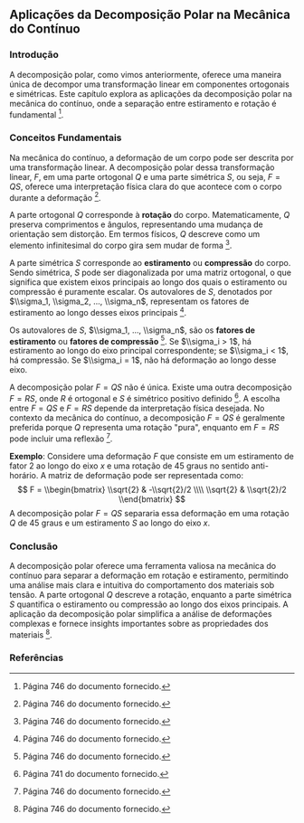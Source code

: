 ## Aplicações da Decomposição Polar na Mecânica do Contínuo

### Introdução
A decomposição polar, como vimos anteriormente, oferece uma maneira única de decompor uma transformação linear em componentes ortogonais e simétricas. Este capítulo explora as aplicações da decomposição polar na mecânica do contínuo, onde a separação entre estiramento e rotação é fundamental [^746].

### Conceitos Fundamentais
Na mecânica do contínuo, a deformação de um corpo pode ser descrita por uma transformação linear. A decomposição polar dessa transformação linear, $F$, em uma parte ortogonal $Q$ e uma parte simétrica $S$, ou seja, $F = QS$, oferece uma interpretação física clara do que acontece com o corpo durante a deformação [^746].

A parte ortogonal $Q$ corresponde à **rotação** do corpo. Matematicamente, $Q$ preserva comprimentos e ângulos, representando uma mudança de orientação sem distorção. Em termos físicos, $Q$ descreve como um elemento infinitesimal do corpo gira sem mudar de forma [^746].

A parte simétrica $S$ corresponde ao **estiramento** ou **compressão** do corpo. Sendo simétrica, $S$ pode ser diagonalizada por uma matriz ortogonal, o que significa que existem eixos principais ao longo dos quais o estiramento ou compressão é puramente escalar. Os autovalores de $S$, denotados por $\\sigma_1, \\sigma_2, ..., \\sigma_n$, representam os fatores de estiramento ao longo desses eixos principais [^746].

Os autovalores de $S$, $\\sigma_1, ..., \\sigma_n$, são os **fatores de estiramento** ou **fatores de compressão** [^746]. Se $\\sigma_i > 1$, há estiramento ao longo do eixo principal correspondente; se $\\sigma_i < 1$, há compressão. Se $\\sigma_i = 1$, não há deformação ao longo desse eixo.

A decomposição polar $F = QS$ não é única. Existe uma outra decomposição $F = R S$, onde $R$ é ortogonal e $S$ é simétrico positivo definido [^741]. A escolha entre $F = QS$ e $F = R S$ depende da interpretação física desejada. No contexto da mecânica do contínuo, a decomposição $F = QS$ é geralmente preferida porque $Q$ representa uma rotação "pura", enquanto em $F = R S$ pode incluir uma reflexão [^746].

**Exemplo**: Considere uma deformação $F$ que consiste em um estiramento de fator 2 ao longo do eixo $x$ e uma rotação de 45 graus no sentido anti-horário. A matriz de deformação pode ser representada como:
$$ F = \\begin{bmatrix} \\sqrt{2} & -\\sqrt{2}/2 \\\\ \\sqrt{2} & \\sqrt{2}/2 \\end{bmatrix} $$
A decomposição polar $F = QS$ separaria essa deformação em uma rotação $Q$ de 45 graus e um estiramento $S$ ao longo do eixo $x$.

### Conclusão
A decomposição polar oferece uma ferramenta valiosa na mecânica do contínuo para separar a deformação em rotação e estiramento, permitindo uma análise mais clara e intuitiva do comportamento dos materiais sob tensão. A parte ortogonal $Q$ descreve a rotação, enquanto a parte simétrica $S$ quantifica o estiramento ou compressão ao longo dos eixos principais. A aplicação da decomposição polar simplifica a análise de deformações complexas e fornece insights importantes sobre as propriedades dos materiais [^746].

### Referências
[^741]: Página 741 do documento fornecido.
[^746]: Página 746 do documento fornecido.

<!-- END -->